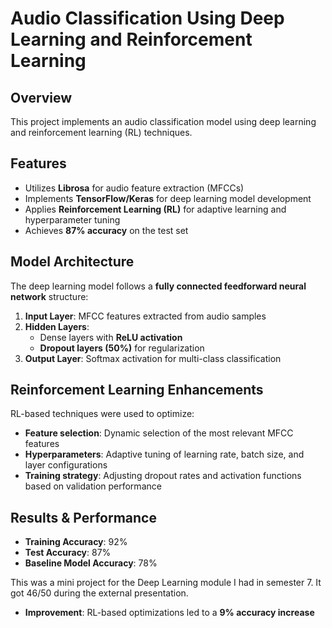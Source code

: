 # Audio Classification Using Deep Learning and Reinforcement Learning

## Overview
This project implements an audio classification model using deep learning and reinforcement learning (RL) techniques. 

## Features
- Utilizes **Librosa** for audio feature extraction (MFCCs)
- Implements **TensorFlow/Keras** for deep learning model development
- Applies **Reinforcement Learning (RL)** for adaptive learning and hyperparameter tuning
- Achieves **87% accuracy** on the test set

## Model Architecture
The deep learning model follows a **fully connected feedforward neural network** structure:
1. **Input Layer**: MFCC features extracted from audio samples
2. **Hidden Layers**:
   - Dense layers with **ReLU activation**
   - **Dropout layers (50%)** for regularization
3. **Output Layer**: Softmax activation for multi-class classification

## Reinforcement Learning Enhancements
RL-based techniques were used to optimize:
- **Feature selection**: Dynamic selection of the most relevant MFCC features
- **Hyperparameters**: Adaptive tuning of learning rate, batch size, and layer configurations
- **Training strategy**: Adjusting dropout rates and activation functions based on validation performance

## Results & Performance
- **Training Accuracy**: 92%
- **Test Accuracy**: 87%
- **Baseline Model Accuracy**: 78%

This was a mini project for the Deep Learning module I had in semester 7. It got 46/50 during the external presentation.
- **Improvement**: RL-based optimizations led to a **9% accuracy increase**


